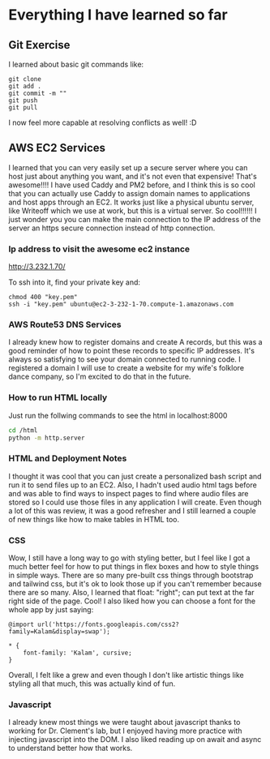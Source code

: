 # Everything I have learned so far

## Git Exercise

I learned about basic git commands like:

```
git clone
git add .
git commit -m ""
git push
git pull
```

I now feel more capable at resolving conflicts as well! :D

## AWS EC2 Services

I learned that you can very easily set up a secure server where you can host just about anything you want, and it's not even that expensive! That's awesome!!!! I have used Caddy and PM2 before, and I think this is so cool that you can actually use Caddy to assign domain names to applications and host apps through an EC2. It works just like a physical ubuntu server, like Writeoff which we use at work, but this is a virtual server. So cool!!!!!! I just wonder you you can make the main connection to the IP address of the server an https secure connection instead of http connection.

### Ip address to visit the awesome ec2 instance

http://3.232.1.70/

To ssh into it, find your private key and:

```
chmod 400 "key.pem"
ssh -i "key.pem" ubuntu@ec2-3-232-1-70.compute-1.amazonaws.com
```

### AWS Route53 DNS Services

I already knew how to register domains and create A records, but this was a good reminder of how to point these records to specific IP addresses. It's always so satisfying to see your domain connected to running code. I registered a domain I will use to create a website for my wife's folklore dance company, so I'm excited to do that in the future.

### How to run HTML locally

Just run the follwing commands to see the html in localhost:8000

```bash
cd /html
python -m http.server
```

### HTML and Deployment Notes

I thought it was cool that you can just create a personalized bash script and run it to send files up to an EC2. Also, I hadn't used audio html tags before and was able to find ways to inspect pages to find where audio files are stored so I could use those files in any application I will create. Even though a lot of this was review, it was a good refresher and I still learned a couple of new things like how to make tables in HTML too.

### CSS

Wow, I still have a long way to go with styling better, but I feel like I got a much better feel for how to put things in flex boxes and how to style things in simple ways. There are so many pre-built css things through bootstrap and tailwind css, but it's ok to look those up if you can't remember because there are so many. Also, I learned that float: "right"; can put text at the far right side of the page. Cool! I also liked how you can choose a font for the whole app by just saying: 

```
@import url('https://fonts.googleapis.com/css2?family=Kalam&display=swap');

* {
    font-family: 'Kalam', cursive;
}
```

Overall, I felt like a grew and even though I don't like artistic things like styling all that much, this was actually kind of fun.

### Javascript

I already knew most things we were taught about javascript thanks to working for Dr. Clement's lab, but I enjoyed having more practice with injecting javascript into the DOM. I also liked reading up on await and async to understand better how that works.